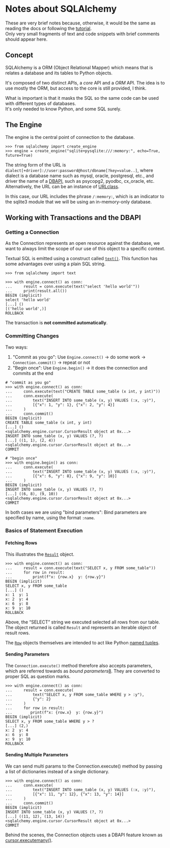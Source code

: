 # Notes about SQLAlchemy

These are very brief notes because, otherwise, it would be the same as reading the docs
or following the [tutorial][1].  
Only very small fragments of text and code snippets with brief comments should appear here.

[1]: https://docs.sqlalchemy.org/en/14/tutorial/index.html#unified-tutorial

## Concept

SQLAlchemy is a ORM (Object Relational Mapper) which means that is relates a database and its tables to Python objects.

It's composed of two distinct APIs, a *core* API and a *ORM* API.
The idea is to use mostly the ORM, but access to the core is still provided, I think.

What is important is that it masks the SQL so the same code can be used with different types of databases.  
It's only needed to know Python, and some SQL surely.

## The Engine

The engine is the central point of connection to the database.

```
>>> from sqlalchemy import create_engine
>>> engine = create_engine("sqlite+pysqlite:///:memory:", echo=True, future=True)
```

The string form of the URL is `dialect[+driver]://user:password@host/dbname[?key=value..]`, 
where dialect is a database name such as mysql, oracle, postgresql, etc., 
and driver the name of a [DBAPI][2], such as psycopg2, pyodbc, cx_oracle, etc. 
Alternatively, the URL can be an instance of [URLclass][3].

In this case, our URL includes the phrase `/:memory:`, 
which is an indicator to the sqlite3 module that we will be using an in-memory-only database.

[2]: https://www.oreilly.com/library/view/python-in-a/0596100469/ch11s04.html
[3]: https://docs.sqlalchemy.org/en/14/core/engines.html#sqlalchemy.engine.URL.

## Working with Transactions and the DBAPI

### Getting a Connection

As the Connection represents an open resource against the database, 
we want to always limit the scope of our use of this object to a specific context.

Textual SQL is emitted using a construct called [`text()`][4].
This function has some advantages over using a plain SQL string.


```
>>> from sqlalchemy import text

>>> with engine.connect() as conn:
...     result = conn.execute(text("select 'hello world'"))
...     print(result.all())
BEGIN (implicit)
select 'hello world'
[...] ()
[('hello world',)]
ROLLBACK
```
The transaction is **not committed automatically**.

[4]: https://docs.sqlalchemy.org/en/14/core/sqlelement.html#sqlalchemy.sql.expression.text

### Committing Changes

Two ways:
1. "Commit as you go": Use `Engine.connect()` -> do some work -> `Connection.commit()` -> repeat or not
2. "Begin once": Use `Engine.begin()` -> it does the connection and commits at the end

```
# "commit as you go"
>>> with engine.connect() as conn:
...     conn.execute(text("CREATE TABLE some_table (x int, y int)"))
...     conn.execute(
...         text("INSERT INTO some_table (x, y) VALUES (:x, :y)"),
...         [{"x": 1, "y": 1}, {"x": 2, "y": 4}]
...     )
...     conn.commit()
BEGIN (implicit)
CREATE TABLE some_table (x int, y int)
[...] ()
<sqlalchemy.engine.cursor.CursorResult object at 0x...>
INSERT INTO some_table (x, y) VALUES (?, ?)
[...] ((1, 1), (2, 4))
<sqlalchemy.engine.cursor.CursorResult object at 0x...>
COMMIT
```

```
# "begin once"
>>> with engine.begin() as conn:
...     conn.execute(
...         text("INSERT INTO some_table (x, y) VALUES (:x, :y)"),
...         [{"x": 6, "y": 8}, {"x": 9, "y": 10}]
...     )
BEGIN (implicit)
INSERT INTO some_table (x, y) VALUES (?, ?)
[...] ((6, 8), (9, 10))
<sqlalchemy.engine.cursor.CursorResult object at 0x...>
COMMIT
```

In both cases we are using "bind parameters":
Bind parameters are specified by name, using the format `:name`. 

### Basics of Statement Execution

#### Fetching Rows

This illustrates the [`Result`][5] object.

```
>>> with engine.connect() as conn:
...     result = conn.execute(text("SELECT x, y FROM some_table"))
...     for row in result:
...         print(f"x: {row.x}  y: {row.y}")
BEGIN (implicit)
SELECT x, y FROM some_table
[...] ()
x: 1  y: 1
x: 2  y: 4
x: 6  y: 8
x: 9  y: 10
ROLLBACK
```

Above, the “SELECT” string we executed selected all rows from our table. 
The object returned is called `Result` and represents an iterable object of result rows.

The [`Row`][6] objects themselves are intended to act like Python [named tuples][7].

[5]: https://docs.sqlalchemy.org/en/14/core/connections.html#sqlalchemy.engine.Result
[6]: https://docs.sqlalchemy.org/en/14/core/connections.html#sqlalchemy.engine.Row
[7]: https://docs.python.org/3/library/collections.html#collections.namedtuple

#### Sending Parameters

The `Connection.execute()` method therefore also accepts parameters, 
which are referred towards as *bound parameters*[8].
They are converted to proper SQL as question marks.

```
>>> with engine.connect() as conn:
...     result = conn.execute(
...         text("SELECT x, y FROM some_table WHERE y > :y"),
...         {"y": 2}
...     )
...     for row in result:
...        print(f"x: {row.x}  y: {row.y}")
BEGIN (implicit)
SELECT x, y FROM some_table WHERE y > ?
[...] (2,)
x: 2  y: 4
x: 6  y: 8
x: 9  y: 10
ROLLBACK
```

[8]: https://docs.sqlalchemy.org/en/14/glossary.html#term-bound-parameters

#### Sending Multiple Parameters

We can send multi params to the Connection.execute() method by passing
a list of dictionaries instead of a single dictionary.

```
>>> with engine.connect() as conn:
...     conn.execute(
...         text("INSERT INTO some_table (x, y) VALUES (:x, :y)"),
...         [{"x": 11, "y": 12}, {"x": 13, "y": 14}]
...     )
...     conn.commit()
BEGIN (implicit)
INSERT INTO some_table (x, y) VALUES (?, ?)
[...] ((11, 12), (13, 14))
<sqlalchemy.engine.cursor.CursorResult object at 0x...>
COMMIT
```

Behind the scenes, the Connection objects uses a DBAPI feature known as [cursor.executemany()][9].

[9]: https://www.python.org/dev/peps/pep-0249/#id18